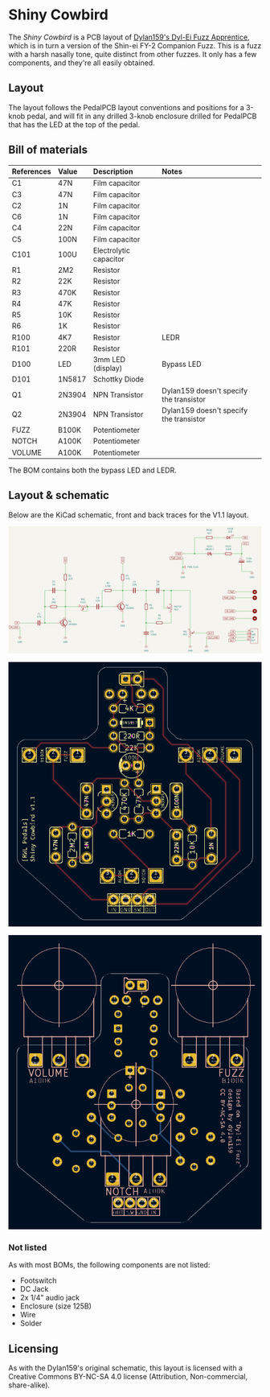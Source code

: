 # Shiny Cowbird

The *Shiny Cowbird* is a PCB layout of [Dylan159's Dyl-Ei Fuzz Apprentice](https://bentfishbowl.wixsite.com/electronics/post/dyl-ei-fuzz-apprentice-trev-ei-brazzmaster), which is in turn a version of the Shin-ei FY-2 Companion Fuzz. This is a fuzz with a harsh nasally tone, quite distinct from other fuzzes. It only has a few components, and they're all easily obtained.

## Layout

The layout follows the PedalPCB layout conventions and positions for a 3-knob pedal, and will fit in any drilled 3-knob enclosure drilled for PedalPCB that has the LED at the top of the pedal.

## Bill of materials

| **References** | **Value** | **Description**        | **Notes**                               |
| :------------- | :-------- | :--------------------- | :-------------------------------------- |
| C1             | 47N       | Film capacitor         |                                         |
| C3             | 47N       | Film capacitor         |                                         |
| C2             | 1N        | Film capacitor         |                                         |
| C6             | 1N        | Film capacitor         |                                         |
| C4             | 22N       | Film capacitor         |                                         |
| C5             | 100N      | Film capacitor         |                                         |
| C101           | 100U      | Electrolytic capacitor |                                         |
| R1             | 2M2       | Resistor               |                                         |
| R2             | 22K       | Resistor               |                                         |
| R3             | 470K      | Resistor               |                                         |
| R4             | 47K       | Resistor               |                                         |
| R5             | 10K       | Resistor               |                                         |
| R6             | 1K        | Resistor               |                                         |
| R100           | 4K7       | Resistor               | LEDR                                    |
| R101           | 220R      | Resistor               |                                         |
| D100           | LED       | 3mm LED (display)      | Bypass LED                                        |
| D101           | 1N5817    | Schottky Diode         |                                         |
| Q1             | 2N3904    | NPN Transistor         | Dylan159 doesn't specify the transistor |
| Q2             | 2N3904    | NPN Transistor         | Dylan159 doesn't specify the transistor |
| FUZZ           | B100K     | Potentiometer          |                                         |
| NOTCH          | A100K     | Potentiometer          |                                         |
| VOLUME         | A100K     | Potentiometer          |                                         |

The BOM contains both the bypass LED and LEDR.

## Layout & schematic

Below are the KiCad schematic, front and back traces for the V1.1 layout.

![Screenshot of the circuit's schematic](https://github.com/RWLPedal/music-pcbs/blob/main/ShinyCowbird/images/schematic.png?raw=true)

![Screenshot of the front of the PCB](https://github.com/RWLPedal/music-pcbs/blob/main/ShinyCowbird/images/pcb_front.png?raw=true)

![Screenshot of the back of the PCB](https://github.com/RWLPedal/music-pcbs/blob/main/ShinyCowbird/images/pcb_back.png?raw=true)

### Not listed

As with most BOMs, the following components are not listed:

* Footswitch
* DC Jack
* 2x 1/4" audio jack
* Enclosure (size 125B)
* Wire
* Solder

## Licensing

As with the Dylan159's original schematic, this layout is licensed with a Creative Commons BY-NC-SA 4.0 license (Attribution, Non-commercial, share-alike).